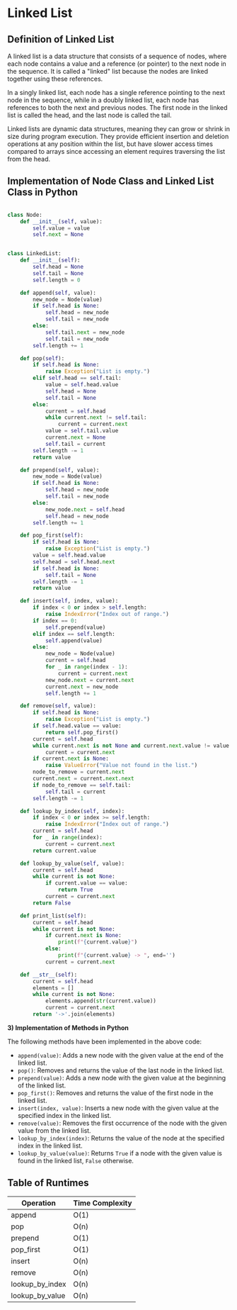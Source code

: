 # Linked List

## Definition of Linked List

A linked list is a data structure that consists of a sequence of nodes, where each node contains a value and a reference (or pointer) to the next node in the sequence. It is called a "linked" list because the nodes are linked together using these references.

In a singly linked list, each node has a single reference pointing to the next node in the sequence, while in a doubly linked list, each node has references to both the next and previous nodes. The first node in the linked list is called the head, and the last node is called the tail.

Linked lists are dynamic data structures, meaning they can grow or shrink in size during program execution. They provide efficient insertion and deletion operations at any position within the list, but have slower access times compared to arrays since accessing an element requires traversing the list from the head.

## Implementation of Node Class and Linked List Class in Python


```python

class Node:
    def __init__(self, value):
        self.value = value
        self.next = None


class LinkedList:
    def __init__(self):
        self.head = None
        self.tail = None
        self.length = 0

    def append(self, value):
        new_node = Node(value)
        if self.head is None:
            self.head = new_node
            self.tail = new_node
        else:
            self.tail.next = new_node
            self.tail = new_node
        self.length += 1

    def pop(self):
        if self.head is None:
            raise Exception("List is empty.")
        elif self.head == self.tail:
            value = self.head.value
            self.head = None
            self.tail = None
        else:
            current = self.head
            while current.next != self.tail:
                current = current.next
            value = self.tail.value
            current.next = None
            self.tail = current
        self.length -= 1
        return value

    def prepend(self, value):
        new_node = Node(value)
        if self.head is None:
            self.head = new_node
            self.tail = new_node
        else:
            new_node.next = self.head
            self.head = new_node
        self.length += 1

    def pop_first(self):
        if self.head is None:
            raise Exception("List is empty.")
        value = self.head.value
        self.head = self.head.next
        if self.head is None:
            self.tail = None
        self.length -= 1
        return value

    def insert(self, index, value):
        if index < 0 or index > self.length:
            raise IndexError("Index out of range.")
        if index == 0:
            self.prepend(value)
        elif index == self.length:
            self.append(value)
        else:
            new_node = Node(value)
            current = self.head
            for _ in range(index - 1):
                current = current.next
            new_node.next = current.next
            current.next = new_node
            self.length += 1

    def remove(self, value):
        if self.head is None:
            raise Exception("List is empty.")
        if self.head.value == value:
            return self.pop_first()
        current = self.head
        while current.next is not None and current.next.value != value:
            current = current.next
        if current.next is None:
            raise ValueError("Value not found in the list.")
        node_to_remove = current.next
        current.next = current.next.next
        if node_to_remove == self.tail:
            self.tail = current
        self.length -= 1

    def lookup_by_index(self, index):
        if index < 0 or index >= self.length:
            raise IndexError("Index out of range.")
        current = self.head
        for _ in range(index):
            current = current.next
        return current.value

    def lookup_by_value(self, value):
        current = self.head
        while current is not None:
            if current.value == value:
                return True
            current = current.next
        return False

    def print_list(self):
        current = self.head
        while current is not None:
            if current.next is None:
                print(f"{current.value}")
            else:
                print(f"{current.value} -> ", end='')
            current = current.next

    def __str__(self):
        current = self.head
        elements = []
        while current is not None:
            elements.append(str(current.value))
            current = current.next
        return '->'.join(elements)

```



**3) Implementation of Methods in Python** 

The following methods have been implemented in the above code: 

- `append(value)`: Adds a new node with the given value at the end of the linked list. 
- `pop()`: Removes and returns the value of the last node in the linked list. 
- `prepend(value)`: Adds a new node with the given value at the beginning of the linked list. 
- `pop_first()`: Removes and returns the value of the first node in the linked list. 
- `insert(index, value)`: Inserts a new node with the given value at the specified index in the linked list. 
- `remove(value)`: Removes the first occurrence of the node with the given value from the linked list. 
- `lookup_by_index(index)`: Returns the value of the node at the specified index in the linked list. 
- `lookup_by_value(value)`: Returns `True` if a node with the given value is found in the linked list, `False` otherwise.

## Table of Runtimes

| Operation         | Time Complexity |
|-------------------|-----------------|
| append            | O(1)            |
| pop               | O(n)            |
| prepend           | O(1)            |
| pop_first         | O(1)            |
| insert            | O(n)            |
| remove            | O(n)            |
| lookup_by_index   | O(n)            |
| lookup_by_value   | O(n)            |



